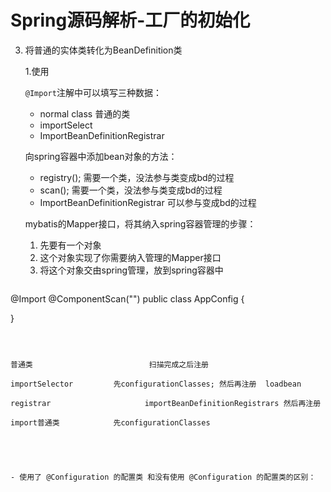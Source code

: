 # Spring源码解析-工厂的初始化



3. 将普通的实体类转化为BeanDefinition类

   1.使用

   

   

   `@Import`注解中可以填写三种数据：

   - normal class 普通的类
   - importSelect
   - ImportBeanDefinitionRegistrar

   

   向spring容器中添加bean对象的方法：

   - registry(); 需要一个类，没法参与类变成bd的过程
   - scan();      需要一个类，没法参与类变成bd的过程
   - ImportBeanDefinitionRegistrar 可以参与变成bd的过程

   

   mybatis的Mapper接口，将其纳入spring容器管理的步骤：

   1. 先要有一个对象
   2. 这个对象实现了你需要纳入管理的Mapper接口
   3. 将这个对象交由spring管理，放到spring容器中

   

   

   ```java
@Import
   @ComponentScan("")
   public class AppConfig {
   	
   }
   ```



普通类                          扫描完成之后注册

importSelector         先configurationClasses; 然后再注册  loadbean

registrar                     importBeanDefinitionRegistrars 然后再注册

import普通类            先configurationClasses





- 使用了 @Configuration 的配置类 和没有使用 @Configuration 的配置类的区别：